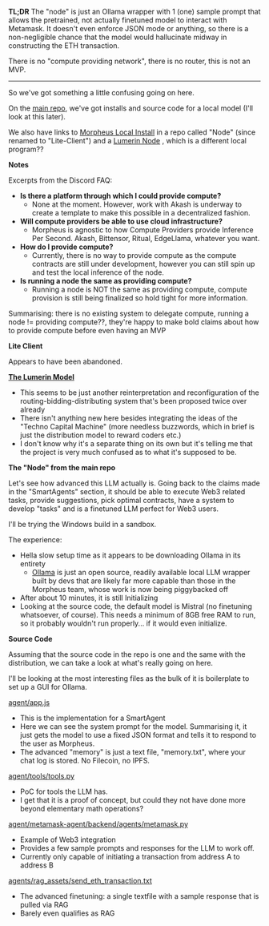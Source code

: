 __TL;DR__
The "node" is just an Ollama wrapper with 1 (one) sample prompt that allows the pretrained, not actually finetuned model to interact with Metamask. It doesn't even enforce JSON mode or anything, so there is a non-negligible chance that the model would hallucinate midway in constructing the ETH transaction.

There is no "compute providing network", there is no router, this is not an MVP.

--------

So we've got something a little confusing going on here.

On the [main repo](https://github.com/MorpheusAIs/Morpheus), we've got installs and source code for a local model (I'll look at this later). 

We also have links to [Morpheus Local Install](https://github.com/MorpheusAIs/Node) in a repo called "Node" (since renamed to "Lite-Client") and a [Lumerin Node](https://github.com/MorpheusAIs/Morpheus-Lumerin-Node) , which is a different local program??

__Notes__

Excerpts from the Discord FAQ:

- **Is there a platform through which I could provide compute?**  
	- None at the moment. However, work with Akash is underway to create a template to make this possible in a decentralized fashion. 
-  **Will compute providers be able to use cloud infrastructure?**  
	- Morpheus is agnostic to how Compute Providers provide Inference Per Second. Akash, Bittensor, Ritual, EdgeLlama, whatever you want.
- **How do I provide compute?**  
	- Currently, there is no way to provide compute as the compute contracts are still under development, however you can still spin up and test the local inference of the node. 
- **Is running a node the same as providing compute?**  
	- Running a node is NOT the same as providing compute, compute provision is still being finalized so hold tight for more information.

Summarising: there is no existing system to delegate compute, running a node != providing compute??, they're happy to make bold claims about how to provide compute before even having an MVP 


__Lite Client__

Appears to have been abandoned. 


[__The Lumerin Model__](https://github.com/MorpheusAIs/Docs/blob/main/!KEYDOCS%20README%20FIRST!/Morpheus%20Lumerin%20Model.md)

- This seems to be just another reinterpretation and reconfiguration of the routing-bidding-distributing system that's been proposed twice over already
- There isn't anything new here besides integrating the ideas of the "Techno Capital Machine" (more needless buzzwords, which in brief is just the distribution model to reward coders etc.)
- I don't know why it's a separate thing on its own but it's telling me that the project is very much confused as to what it's supposed to be.

__The "Node" from the main repo__

Let's see how advanced this LLM actually is. Going back to the claims made in the "SmartAgents" section, it should be able to execute Web3 related tasks, provide suggestions, pick optimal contracts, have a system to develop "tasks" and is a finetuned LLM perfect for Web3 users.

I'll be trying the Windows build in a sandbox.

The experience:
- Hella slow setup time as it appears to be downloading Ollama in its entirety
	- [Ollama](https://github.com/ollama/ollama) is just an open source, readily available local LLM wrapper built by devs that are likely far more capable than those in the Morpheus team, whose work is now being piggybacked off
- After about 10 minutes, it is still Initializing
- Looking at the source code, the default model is Mistral (no finetuning whatsoever, of course). This needs a minimum of 8GB free RAM to run, so it probably wouldn't run properly... if it would even initialize.

__Source Code__

Assuming that the source code in the repo is one and the same with the distribution, we can take a look at what's really going on here.

I'll be looking at the most interesting files as the bulk of it is boilerplate to set up a GUI for Ollama.

[agent/app.js](https://github.com/MorpheusAIs/Morpheus/blob/main/src/agent/app.js)
- This is the implementation for a SmartAgent
- Here we can see the system prompt for the model. Summarising it, it just gets the model to use a fixed JSON format and tells it to respond to the user as Morpheus.
- The advanced "memory" is just a text file, "memory.txt", where your chat log is stored. No Filecoin, no IPFS.

[agent/tools/tools.py](https://github.com/MorpheusAIs/Morpheus/blob/main/src/agent/tools/tools.py)
- PoC for tools the LLM has. 
- I get that it is a proof of concept, but could they not have done more beyond elementary math operations?

[agent/metamask-agent/backend/agents/metamask.py](https://github.com/MorpheusAIs/Morpheus/blob/main/src/agent/metamask-agent/backend/agents/metamask.py)
- Example of Web3 integration
- Provides a few sample prompts and responses for the LLM to work off. 
- Currently only capable of initiating a transaction from address A to address B

[agents/rag_assets/send_eth_transaction.txt](https://github.com/MorpheusAIs/Morpheus/blob/main/src/agent/metamask-agent/backend/agents/rag_assets/send_eth_transaction.txt)
- The advanced finetuning: a single textfile with a sample response that is pulled via RAG
- Barely even qualifies as RAG



